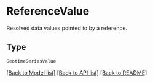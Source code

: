 # ReferenceValue

Resolved data values pointed to by a reference.

## Type
```python
GeotimeSeriesValue
```


[[Back to Model list]](../../../README.md#models-v2-link) [[Back to API list]](../../../README.md#documentation-for-api-endpoints) [[Back to README]](../../../README.md)
